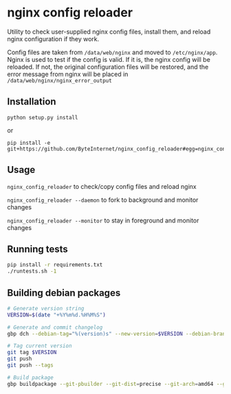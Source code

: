 # nginx config reloader

Utility to check user-supplied nginx config files, install them, and reload
nginx configuration if they work.

Config files are taken from `/data/web/nginx` and moved to `/etc/nginx/app`.
Nginx is used to test if the config is valid. If it is, the nginx config will
be reloaded. If not, the original configuration files will be restored, and
the error message from nginx will be placed in `/data/web/nginx/nginx_error_output`

## Installation

```
python setup.py install
```

or

```
pip install -e git+https://github.com/ByteInternet/nginx_config_reloader#egg=nginx_config_reloader
```

## Usage

`nginx_config_reloader` to check/copy config files and reload nginx

`nginx_config_reloader --daemon` to fork to background and monitor changes

`nginx_config_reloader --monitor` to stay in foreground and monitor changes


## Running tests

```sh
pip install -r requirements.txt
./runtests.sh -1
```

## Building debian packages

```sh
# Generate version string
VERSION=$(date "+%Y%m%d.%H%M%S")

# Generate and commit changelog
gbp dch --debian-tag="%(version)s" --new-version=$VERSION --debian-branch master --release --commit

# Tag current version
git tag $VERSION
git push
git push --tags

# Build package
gbp buildpackage --git-pbuilder --git-dist=precise --git-arch=amd64 --git-debian-branch=master
```
